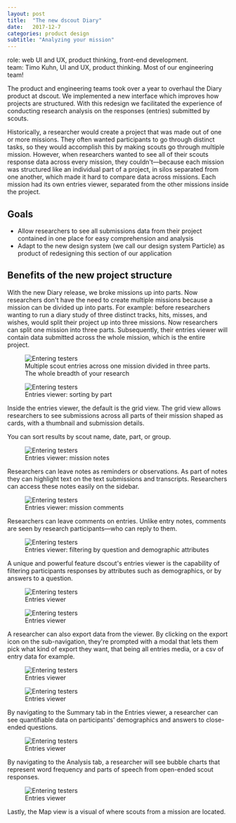 ```yaml
---
layout: post
title:  "The new dscout Diary"
date:   2017-12-7
categories: product design
subtitle: "Analyzing your mission"
---
```


<div class="caption">
role: web UI and UX, product thinking, front-end development.<br>
team: Timo Kuhn, UI and UX, product thinking. Most of our engineering team!
</div>

The product and engineering teams took over a year to overhaul the Diary product at dscout. We implemented a new interface which improves how projects are structured. With this redesign we facilitated the experience of conducting research analysis on the responses (entries) submitted by scouts.

Historically, a researcher would create a project that was made out of one or more missions. They often wanted participants to go through distinct tasks, so they would accomplish this by making scouts go through multiple mission. However, when researchers wanted to see all of their scouts response data across every mission, they couldn't—because each mission was structured like an individual part of a project, in silos separated from one another, which made it hard to compare data across missions. Each mission had its own entries viewer, separated from the other missions inside the project.

## Goals
* Allow researchers to see all submissions data from their project contained in one place for easy comprehension and analysis
* Adapt to the new design system (we call our design system Particle) as product of redesigning this section of our application

## Benefits of the new project structure
With the new Diary release, we broke missions up into parts. Now researchers don't have the need to create multiple missions because a mission can be divided up into parts. For example: before researchers wanting to run a diary study of three distinct tracks, hits, misses, and wishes, would split their project up into three missions. Now researchers can split one mission into three parts. Subsequently, their entries viewer will contain data submitted across the whole mission, which is the entire project.

<figure>
	<img src="../../../../../../assets/images/entries-1.png" alt="Entering testers" />
	<figcaption class="media-caption center">Multiple scout entries across one mission divided in three parts. The whole breadth of your research</figcaption>
</figure>

<figure>
	<img src="../../../../../../assets/images/entries-2.png" alt="Entering testers" />
	<figcaption class="media-caption center">Entries viewer: sorting by part</figcaption>
</figure>

Inside the entries viewer, the default is the grid view. The grid view allows researchers to see submissions across all parts of their mission shaped as cards, with a thumbnail and submission details.

You can sort results by scout name, date, part, or group.

<figure>
	<img src="../../../../../../assets/images/entries-3.png" alt="Entering testers" />
	<figcaption class="media-caption center">Entries viewer: mission notes</figcaption>
</figure>

Researchers can leave notes as reminders or observations. As part of notes they can highlight text on the text submissions and transcripts. Researchers can access these notes easily on the sidebar.

<figure>
	<img src="../../../../../../assets/images/entries-4.png" alt="Entering testers" />
	<figcaption class="media-caption center">Entries viewer: mission comments</figcaption>
</figure>

Researchers can leave comments on entries. Unlike entry notes, comments are seen by research participants—who can reply to them.

<figure>
	<img src="../../../../../../assets/images/entries-5.png" alt="Entering testers" />
	<figcaption class="media-caption center">Entries viewer: filtering by question and demographic attributes</figcaption>
</figure>

A unique and powerful feature dscout's entries viewer is the capability of filtering participants responses by attributes such as demographics, or by answers to a question.

<figure>
	<img src="../../../../../../assets/images/entries-6.png" alt="Entering testers" />
	<figcaption class="media-caption center">Entries viewer</figcaption>
</figure>

<figure>
	<img src="../../../../../../assets/images/entries-7.png" alt="Entering testers" />
	<figcaption class="media-caption center">Entries viewer</figcaption>
</figure>

A researcher can also export data from the viewer. By clicking on the export icon on the sub-navigation, they're prompted with a modal that lets them pick what kind of export they want, that being all entries media, or a csv of entry data for example.

<figure>
	<img src="../../../../../../assets/images/entries-8.png" alt="Entering testers" />
	<figcaption class="media-caption center">Entries viewer</figcaption>
</figure>

<figure>
	<img src="../../../../../../assets/images/entries-9.png" alt="Entering testers" />
	<figcaption class="media-caption center">Entries viewer</figcaption>
</figure>

By navigating to the Summary tab in the Entries viewer, a researcher can see quantifiable data on participants' demographics and answers to close-ended questions.

<figure>
	<img src="../../../../../../assets/images/entries-10.png" alt="Entering testers" />
	<figcaption class="media-caption center">Entries viewer</figcaption>
</figure>

By navigating to the Analysis tab, a researcher will see bubble charts that represent word frequency and parts of speech from open-ended scout responses.

<figure>
	<img src="../../../../../../assets/images/entries-12.png" alt="Entering testers" />
	<figcaption class="media-caption center">Entries viewer</figcaption>
</figure>

Lastly, the Map view is a visual of where scouts from a mission are located.
